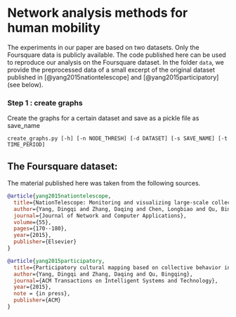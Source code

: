 # Network analysis methods for human mobility

The experiments in our paper are based on two datasets. Only the Foursquare data is publicly available. The code published here can be used to reproduce our analysis on the Foursquare dataset. In the folder `data`, we provide the preprocessed data of a small excerpt of the original dataset published in [@yang2015nationtelescope] and [@yang2015participatory] (see below). 

### Step 1 : create graphs

Create the graphs for a certain dataset and save as a pickle file as save_name
```
create_graphs.py [-h] [-n NODE_THRESH] [-d DATASET] [-s SAVE_NAME] [-t TIME_PERIOD]
```

## The Foursquare dataset:

The material published here was taken from the following sources. 

```bib
@article{yang2015nationtelescope,
  title={NationTelescope: Monitoring and visualizing large-scale collective behavior in LBSNs},
  author={Yang, Dingqi and Zhang, Daqing and Chen, Longbiao and Qu, Bingqing},
  journal={Journal of Network and Computer Applications},
  volume={55},
  pages={170--180},
  year={2015},
  publisher={Elsevier}
}

@article{yang2015participatory,
  title={Participatory cultural mapping based on collective behavior in location based social networks},
  author={Yang, Dingqi and Zhang, Daqing and Qu, Bingqing},
  journal={ACM Transactions on Intelligent Systems and Technology},
  year={2015},
  note = {in press},
  publisher={ACM}
}
```